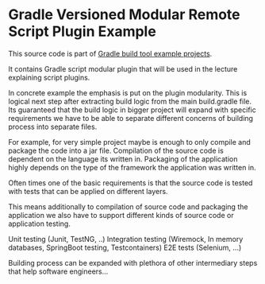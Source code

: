 # Gradle Versioned Modular Remote Script Plugin Example

This source code is part of [Gradle build tool example projects](https://github.com/rivancic/gradle).

It contains Gradle script modular plugin that will be used in the lecture explaining script plugins.

In concrete example the emphasis is put on the plugin modularity.
This is logical next step after extracting build logic from the main build.gradle file.
Its guaranteed that the build logic in bigger project will expand with specific requirements we have to be able
to separate different concerns of building process into separate files.

For example, for very simple project maybe is enough to only compile and package the code into a jar file.
Compilation of the source code is dependent on the language its written in.
Packaging of the application highly depends on the type of the framework the application was written in.

Often times one of the basic requirements is that the source code is tested with tests that can be applied on different layers.

This means additionally to compilation of source code and packaging the application we also have to support different kinds of 
source code or application testing.

Unit testing (Junit, TestNG, ..)
Integration testing (Wiremock, In memory databases, SpringBoot testing, Testcontainers)
E2E tests (Selenium, ...)

Building process can be expanded with plethora of other intermediary steps that help software engineers...


